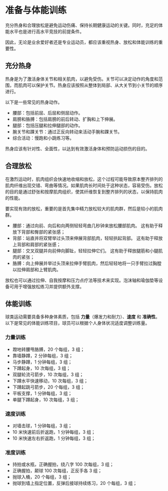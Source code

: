 # 准备与体能训练

充分热身和合理放松是避免运动伤痛、保持长期健康运动的关键。同时，充足的体能水平也是进行高水平竞技的前提条件。

因此，无论是业余爱好者还是专业运动员，都应该重视热身、放松和体能训练的重要性。

## 充分热身

热身是为了激活身体关节和相关肌肉，以避免受伤。关节可以决定动作的角度和范围，而肌肉可以保护关节。热身应该按照从整体到局部、从大关节到小关节的顺序进行。

以下是一些常见的热身动作。

* 腰部：包括前屈、后屈和侧屈动作。
* 肩膀和胳膊：包括肩膀的前后转动、扩胸和上下伸展。
* 腿部：包括压腿和拉伸腿部的动作。
* 腕关节和踝关节：通过正反向转动来活动手腕和踝关节。
* 综合活动：慢跑和小跳练习等。

热身应该有针对性、全面性，以达到有效激活身体和预防运动损伤的目的。

## 合理放松

在激烈运动时，肌肉组织会快速地收缩和放松，这个过程可能导致原本整齐排列的肌肉纤维出现交错、弯曲等情况。如果肌肉长时间处于这种状态，容易受伤。放松的目的是通过舒张和按摩肌肉组织，使其纤维恢复到整齐排列的状态，以保持肌肉的性能。

要实现有效的放松，重要的是首先集中精力放松较大的肌肉群，然后是较小的肌肉群。

* 腰部：通过向前、向后和向两侧轻轻弯曲几秒钟来放松腰部肌肉。 这有助于释放下背部和臀部的紧张感；
* 背部：站直并将双臂举过头顶来伸展背部肌肉，轻轻拱起背部。 这有助于释放上背部和肩部的紧张感；
* 腿部：交叉双腿并向前伸向脚趾，轻轻拉伸它们。 这有助于释放腿筋和小腿肌肉的紧张；
* 胳膊：向上伸展并举过头顶来拉伸手臂肌肉，然后轻轻地将一只手臂拉过胸膛以拉伸肩部和上臂肌肉。

放松也可以通过拉伸、自我按摩和压力点疗法等技术来实现。泡沫轴和瑜伽垫等设备可用于增强放松练习并提供额外支撑。

## 体能训练

球类运动需要具备多种身体素质，包括 **力量**（爆发力和耐力）、**速度** 和 **准确性**。以下是常见的体能训练项目，球员可以根据个人身体状况适度调整训练量。

### 力量训练

* 蹬地转腰甩胳膊，20 个每组，3 组；
* 靠墙静蹲，2 分钟每组，3 组；
* 马步静蹲，1 分钟每组，3 组；
* 下蹲起身，10 次每组，3 组；
* 双腿轮流弓箭步，10 次每组，3 组；
* 下蹲水平快速移动，10 次每组，3 组；
* 下蹲起跳弓箭步，20 个每组，3 组；
* 平板支撑，1 分钟每组，3 组；
* 单腿下蹲起身，10 次每组，3 组；

### 速度训练

* 对墙击球，1 分钟每组，3 组；
* 10 米快速前后折返跑，1 分钟每组，3 组；
* 10 米快速左右折返跑，1 分钟每组，3 组；

### 准度训练

* 持拍或水瓶，正确握拍，绕八字 100 次每组，3 组；
* 正确握拍，颠球 100 次每组，正反手各 3 组；
* 抛球入桶，20 个每组，3 组；
* 抛球到墙上指定位置，反弹后接球持续练习，20 个每组，3 组；
